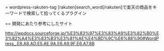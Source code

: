 = wordpress-rakuten-tag
[rakuten]search_word[/rakuten]で楽天の商品をキーワードで検索して拾ってくるプラグイン

== 開発にあたり参考にしたサイト

http://wpdocs.sourceforge.jp/%E3%83%97%E3%83%A9%E3%82%B0%E3%82%A4%E3%83%B3%E3%81%AE%E4%BD%9C%E6%88%90#WordPress_.E8.A8.AD.E5.AE.9A.E6.A9.9F.E6.A7.8B
